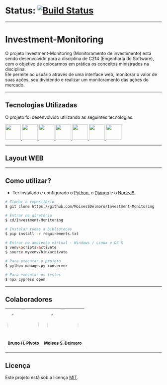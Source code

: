 # Status: [![Build Status](https://travis-ci.com/MoisesSDelmoro/Investment-Monitoring.svg?branch=main)](https://travis-ci.com/github/MoisesSDelmoro/Investment-Monitoring)
---

# Investment-Monitoring

O projeto Investment-Monitoring (Monitoramento de investimento) está sendo desenvolvido para a disciplina de C214 (Engenharia de Software), com o objetivo de colocarmos em prática os conceitos ministrados na disciplina.<br>
Ele permite ao usuário através de uma interface web, monitorar o valor de suas ações, seu dividendo e realizar um monitoramento das ações do mercado. 

---

## Tecnologias Utilizadas

O projeto foi desenvolvido utilizando as seguintes tecnologias:
<p>
   <a href="https://www.python.org/" target="_blank"><img height="50" src="https://cdn3.iconfinder.com/data/icons/logos-and-brands-adobe/512/267_Python-512.png" /> 
   <a href="https://www.djangoproject.com/" target="_blank"><img height="50" src="https://cdn.worldvectorlogo.com/logos/django.svg"/>
   <a href="https://www.selenium.dev/" target="_blank"><img height="50" src="https://iconape.com/wp-content/files/yd/371438/svg/371438.svg"/>
   <a href="https://behave.readthedocs.io/en/stable/" target="_blank"><img height="50" src="https://behave.readthedocs.io/en/stable/_images/behave_logo1.png"/>
   <a href="https://www.cypress.io/" target="_blank"><img height="50" src="https://avatars.githubusercontent.com/u/8908513?s=280&v=4"/> 
   <a href="https://nodejs.org/en/" target="_blank"><img height="50" src="https://seeklogo.com/images/N/nodejs-logo-FBE122E377-seeklogo.com.png"/> 
   <a href="https://travis-ci.com/" target="_blank"/> <img height="50" src="https://travis-ci.org/images/logos/TravisCI-Mascot-1.png"/><a/>
</p>
     
---
     
## Layout WEB

---
     
## Como utilizar?
     
- Ter instalado e configurado o [Python](https://www.python.org/downloads/), o [Django](https://www.djangoproject.com/) e o [NodeJS](https://nodejs.org/en/).
     
```bash
# Clonar o repositório
$ git clone https://github.com/MoisesSDelmoro/Investment-Monitoring

# Entrar no diretório
$ cd/Investment-Monitoring

# Instalar todas a bibliotecas
$ pip install -r requirements.txt
      
# Entrar no ambiente virtual - Windows / Linux e OS X
$ venv\Scripts\activate
$ source myvenv/bin/activate

# Para executar o projeto
$ python manage.py runserver

# Para executar os testes
$ npx cypress open

```
---
## Colaboradores

<table>
  <tr>
    <td align="center"><a href="https://github.com/BrunoPivoto/"><img style="border-radius: 50%;" src="https://user-images.githubusercontent.com/57488202/117158995-4a689680-ad96-11eb-9678-d9a3b33faf38.png" width="100px;" alt=""/><br /><sub><b>Bruno H. Pivoto</b></sub></a></td>      
    <td align="center"><a href="https://github.com/MoisesSDelmoro"><img style="border-radius: 50%;" src="https://user-images.githubusercontent.com/57488202/118156313-97301b00-b3ef-11eb-830a-44b583304a2b.png" width="100px;" alt=""/><br /><sub><b>Moises S. Delmoro</b></sub></a></td>  
  </tr>
</table>

---

##  Licença

Este projeto está sob a licença [MIT](./LICENSE).
